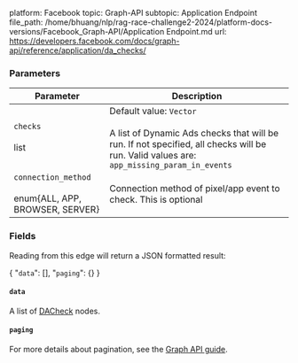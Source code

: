 platform: Facebook
topic: Graph-API
subtopic: Application Endpoint
file_path: /home/bhuang/nlp/rag-race-challenge2-2024/platform-docs-versions/Facebook_Graph-API/Application Endpoint.md
url: https://developers.facebook.com/docs/graph-api/reference/application/da_checks/

### Parameters

| Parameter | Description |
| --- | --- |
| `checks`<br><br>list<string> | Default value: `Vector`<br><br>A list of Dynamic Ads checks that will be run. If not specified, all checks will be run. Valid values are: `app_missing_param_in_events` |
| `connection_method`<br><br>enum{ALL, APP, BROWSER, SERVER} | Connection method of pixel/app event to check. This is optional |

### Fields

Reading from this edge will return a JSON formatted result:

{
    "`data`": \[\],
    "`paging`": {}
}

#### `data`

A list of [DACheck](https://developers.facebook.com/docs/marketing-api/reference/da-check/) nodes.

#### `paging`

For more details about pagination, see the [Graph API guide](https://developers.facebook.com/docs/graph-api/using-graph-api/#paging).